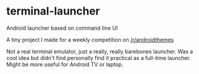 # terminal-launcher
Android launcher based on command line UI

A tiny project I made for a weekly competition on [/r/androidthemes](https://www.reddit.com/r/androidthemes/comments/6p1tpu/wcfunctional_working_terminal/?st=jgi702p5&sh=190c3002)

Not a real terminal emulator, just a really, really barebones launcher. Was a cool idea but didn't find personally find it practical as a full-time launcher. Might be more useful for Android TV or laptop.
